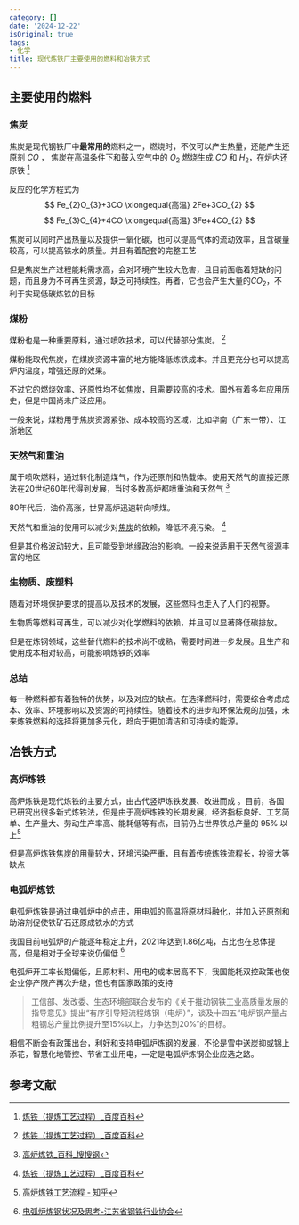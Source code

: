 ```yaml
---
category: []
date: '2024-12-22'
isOriginal: true
tags:
- 化学
title: 现代炼铁厂主要使用的燃料和冶铁方式
---
```


## 主要使用的燃料
### 焦炭
焦炭是现代钢铁厂中**最常用的**燃料之一，燃烧时，不仅可以产生热量，还能产生还原剂 $CO$ ， 焦炭在高温条件下和鼓入空气中的 $O_2$ 燃烧生成 $CO$ 和 $H_2$，在炉内还原铁 [^1]

反应的化学方程式为
$$
Fe_{2}O_{3}+3CO \xlongequal{高温} 2Fe+3CO_{2}
$$
$$
Fe_{3}O_{4}+4CO \xlongequal{高温} 3Fe+4CO_{2}
$$

焦炭可以同时产出热量以及提供一氧化碳，也可以提高气体的流动效率，且含碳量较高，可以提高铁水的质量。并且有着配套的完整工艺

但是焦炭生产过程能耗需求高，会对环境产生较大危害，且目前面临着短缺的问题，而且身为不可再生资源，缺乏可持续性。再者，它也会产生大量的$CO_2$，不利于实现低碳炼铁的目标
### 煤粉
煤粉也是一种重要原料，通过喷吹技术，可以代替部分焦炭。 [^1]

煤粉能取代焦炭，在煤炭资源丰富的地方能降低炼铁成本。并且更充分也可以提高炉内温度，增强还原的效果。

不过它的燃烧效率、还原性均不如[焦炭](#焦炭)，且需要较高的技术。国外有着多年应用历史，但是中国尚未广泛应用。

一般来说，煤粉用于焦炭资源紧张、成本较高的区域，比如华南（广东一带）、江浙地区
### 天然气和重油
属于喷吹燃料，通过转化制造煤气，作为还原剂和热载体。使用天然气的直接还原法在20世纪60年代得到发展，当时多数高炉都喷重油和天然气 [^2]

80年代后，油价高涨，世界高炉迅速转向喷煤。

天然气和重油的使用可以减少对[焦炭](#焦炭)的依赖，降低环境污染。 [^1]

但是其价格波动较大，且可能受到地缘政治的影响。一般来说适用于天然气资源丰富的地区

### 生物质、废塑料
随着对环境保护要求的提高以及技术的发展，这些燃料也走入了人们的视野。

生物质等燃料可再生，可以减少对化学燃料的依赖，并且可以显著降低碳排放。

但是在炼钢领域，这些替代燃料的技术尚不成熟，需要时间进一步发展。且生产和使用成本相对较高，可能影响炼铁的效率

### 总结
每一种燃料都有着独特的优势，以及对应的缺点。在选择燃料时，需要综合考虑成本、效率、环境影响以及资源的可持续性。随着技术的进步和环保法规的加强，未来炼铁燃料的选择将更加多元化，趋向于更加清洁和可持续的能源。

## 冶铁方式
### 高炉炼铁
高炉炼铁是现代炼铁的主要方式，由古代竖炉炼铁发展、改进而成 。目前，各国已研究出很多新式炼铁法，但是由于高炉炼铁的长期发展，经济指标良好、工艺简单、生产量大、劳动生产率高、能耗低等有点，目前仍占世界铁总产量的 95% 以上[^3]

但是高炉炼铁[焦炭](#焦炭)的用量较大，环境污染严重，且有着传统炼铁流程长，投资大等缺点
### 电弧炉炼铁
电弧炉炼铁是通过电弧炉中的点击，用电弧的高温将原材料融化，并加入还原剂和助溶剂促使铁矿石还原成铁水的方式

我国目前电弧炉的产能逐年稳定上升，2021年达到1.86亿吨，占比也在总体提高，但是相对于全球来说仍偏低 [^4]

电弧炉开工率长期偏低，且原材料、用电的成本居高不下，我国能耗双控政策也使企业停产限产再次升级，但也有国家政策的支持 
> 工信部、发改委、生态环境部联合发布的《关于推动钢铁工业高质量发展的指导意见》提出“有序引导短流程炼钢（电炉）”，谈及十四五“电炉钢产量占粗钢总产量比例提升至15%以上，力争达到20%”的目标。

相信不断会有政策出台，利好和支持电弧炉炼钢的发展，不论是雪中送炭抑或锦上添花，智慧化地管控、节省工业用电，一定是电弧炉炼钢企业应选之路。


## 参考文献

[^1]: [炼铁（提炼工艺过程）_百度百科](https://baike.baidu.com/item/%E7%82%BC%E9%93%81/3198850)
[^2]: [高炉炼铁_百科_搜搜钢](https://baike.mysteel.com/doc/view/46584.html)
[^3]: [高炉炼铁工艺流程 - 知乎](https://zhuanlan.zhihu.com/p/677074317)
[^4]: [电弧炉炼钢状况及思考-江苏省钢铁行业协会](http://www.jsgt.org.cn/index.php/Home/Index/art/a_id/18305/c_id/108.html)